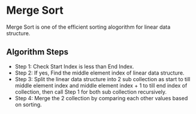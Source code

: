 # Merge Sort

Merge Sort is one of the efficient sorting alogorithm for linear data structure. 

## Algorithm Steps
* Step 1: Check Start Index is less than End Index. 
* Step 2: If yes, Find the middle element index of linear data structure.
* Step 3: Split the linear data structure into 2 sub collection as start to till middle element index and middle element index + 1 to till  end index of collection, then call Step 1 for both sub collection recursively. 
* Step 4: Merge the 2 collection by comparing each other values based on sorting.

